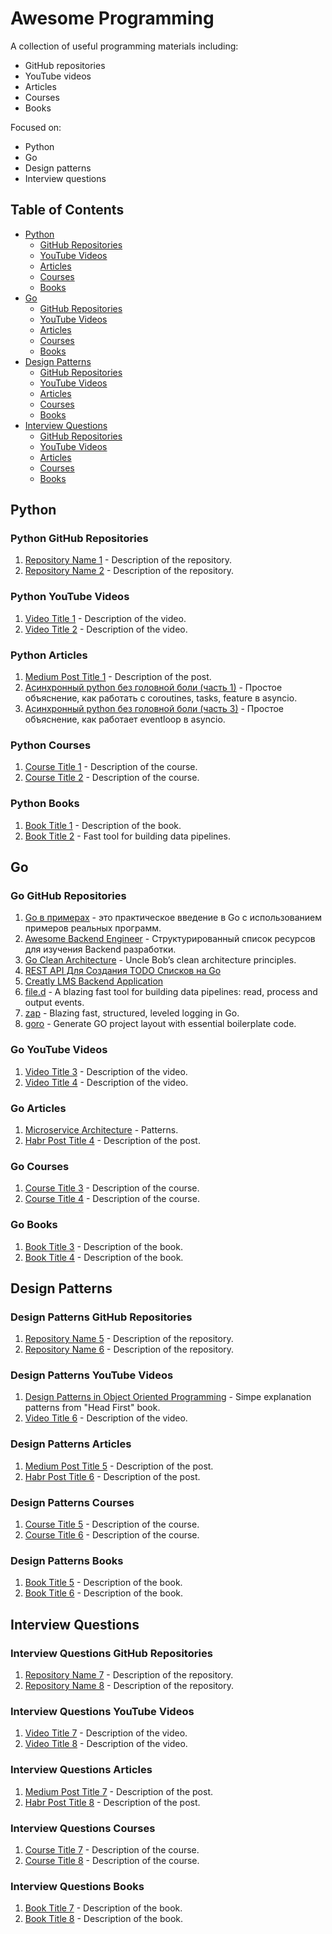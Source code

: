 # Awesome Programming

A collection of useful programming materials including:

- GitHub repositories
- YouTube videos
- Articles
- Courses
- Books

Focused on:

- Python
- Go
- Design patterns
- Interview questions

## Table of Contents
- [Python](#python)
  - [GitHub Repositories](#python-github-repositories)
  - [YouTube Videos](#python-youtube-videos)
  - [Articles](#python-articles)
  - [Courses](#python-courses)
  - [Books](#python-books)
- [Go](#go)
  - [GitHub Repositories](#go-github-repositories)
  - [YouTube Videos](#go-youtube-videos)
  - [Articles](#go-articles)
  - [Courses](#go-courses)
  - [Books](#go-books)
- [Design Patterns](#design-patterns)
  - [GitHub Repositories](#design-patterns-github-repositories)
  - [YouTube Videos](#design-patterns-youtube-videos)
  - [Articles](#design-patterns-articles)
  - [Courses](#design-patterns-courses)
  - [Books](#design-patterns-books)
- [Interview Questions](#interview-questions)
  - [GitHub Repositories](#interview-questions-github-repositories)
  - [YouTube Videos](#interview-questions-youtube-videos)
  - [Articles](#interview-questions-articles)
  - [Courses](#interview-questions-courses)
  - [Books](#interview-questions-books)

## Python

### Python GitHub Repositories
1. [Repository Name 1](https://github.com/username/repo1) - Description of the repository.
2. [Repository Name 2](https://github.com/username/repo2) - Description of the repository.

### Python YouTube Videos
1. [Video Title 1](https://www.youtube.com/watch?v=example1) - Description of the video.
2. [Video Title 2](https://www.youtube.com/watch?v=example2) - Description of the video.

### Python Articles
1. [Medium Post Title 1](https://medium.com/@username/post1) - Description of the post.
2. [Асинхронный python без головной боли (часть 1)](https://habr.com/ru/articles/667630/) - Простое объяснение, как работать с coroutines, tasks, feature в asyncio.
3. [Асинхронный python без головной боли (часть 3)](https://habr.com/ru/articles/774582/) - Простое объяснение, как работает eventloop в asyncio.

### Python Courses
1. [Course Title 1](https://www.udemy.com/course/example1) - Description of the course.
2. [Course Title 2](https://www.coursera.org/learn/example2) - Description of the course.

### Python Books
1. [Book Title 1](https://www.amazon.com/dp/example1) - Description of the book.
2. [Book Title 2](https://www.amazon.com/dp/example2) - Fast tool for building data pipelines.

## Go

### Go GitHub Repositories
1. [Go в примерах](https://gobyexample.com.ru/) - это практическое введение в Go с использованием примеров реальных программ.
2. [Awesome Backend Engineer](https://github.com/zhashkevych/awesome-backend) - Структурированный список ресурсов для изучения Backend разработки.
3. [Go Clean Architecture](https://github.com/zhashkevych/go-clean-architecture) - Uncle Bob’s clean architecture principles.
4. [REST API Для Создания TODO Списков на Go](https://github.com/zhashkevych/todo-app)
5. [Creatly LMS Backend Application](https://github.com/Creatly/creatly-backend)
6. [file.d](https://github.com/ozontech/file.d) - A blazing fast tool for building data pipelines: read, process and output events.
7. [zap](https://github.com/uber-go/zap) - Blazing fast, structured, leveled logging in Go.
8. [goro](https://github.com/hanagantig/goro) - Generate GO project layout with essential boilerplate code.

### Go YouTube Videos
1. [Video Title 3](https://www.youtube.com/watch?v=example3) - Description of the video.
2. [Video Title 4](https://www.youtube.com/watch?v=example4) - Description of the video.

### Go Articles
1. [Microservice Architecture](https://microservices.io/) - Patterns.
2. [Habr Post Title 4](https://habr.com/en/post/4) - Description of the post.

### Go Courses
1. [Course Title 3](https://www.udemy.com/course/example3) - Description of the course.
2. [Course Title 4](https://www.coursera.org/learn/example4) - Description of the course.

### Go Books
1. [Book Title 3](https://www.amazon.com/dp/example3) - Description of the book.
2. [Book Title 4](https://www.amazon.com/dp/example4) - Description of the book.

## Design Patterns

### Design Patterns GitHub Repositories
1. [Repository Name 5](https://github.com/username/repo5) - Description of the repository.
2. [Repository Name 6](https://github.com/username/repo6) - Description of the repository.

### Design Patterns YouTube Videos
1. [Design Patterns in Object Oriented Programming](https://www.youtube.com/playlist?list=PLrhzvIcii6GNjpARdnO4ueTUAVR9eMBpc) - Simpe explanation patterns from "Head First" book.
2. [Video Title 6](https://www.youtube.com/watch?v=example6) - Description of the video.

### Design Patterns Articles
1. [Medium Post Title 5](https://medium.com/@username/post5) - Description of the post.
2. [Habr Post Title 6](https://habr.com/en/post/6) - Description of the post.

### Design Patterns Courses
1. [Course Title 5](https://www.udemy.com/course/example5) - Description of the course.
2. [Course Title 6](https://www.coursera.org/learn/example6) - Description of the course.

### Design Patterns Books
1. [Book Title 5](https://www.amazon.com/dp/example5) - Description of the book.
2. [Book Title 6](https://www.amazon.com/dp/example6) - Description of the book.

## Interview Questions

### Interview Questions GitHub Repositories
1. [Repository Name 7](https://github.com/username/repo7) - Description of the repository.
2. [Repository Name 8](https://github.com/username/repo8) - Description of the repository.

### Interview Questions YouTube Videos
1. [Video Title 7](https://www.youtube.com/watch?v=example7) - Description of the video.
2. [Video Title 8](https://www.youtube.com/watch?v=example8) - Description of the video.

### Interview Questions Articles
1. [Medium Post Title 7](https://medium.com/@username/post7) - Description of the post.
2. [Habr Post Title 8](https://habr.com/en/post/8) - Description of the post.

### Interview Questions Courses
1. [Course Title 7](https://www.udemy.com/course/example7) - Description of the course.
2. [Course Title 8](https://www.coursera.org/learn/example8) - Description of the course.

### Interview Questions Books
1. [Book Title 7](https://www.amazon.com/dp/example7) - Description of the book.
2. [Book Title 8](https://www.amazon.com/dp/example8) - Description of the book.
